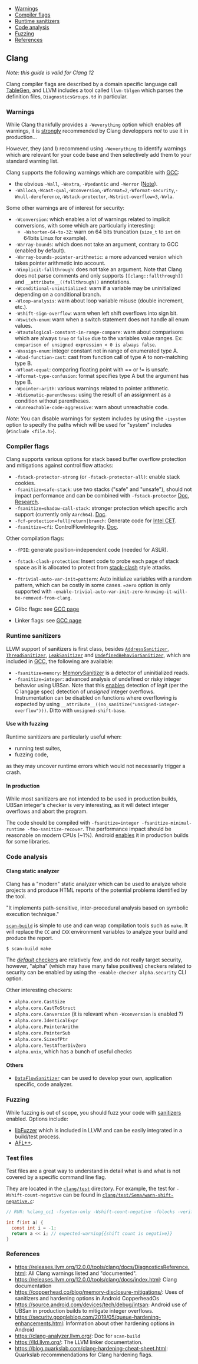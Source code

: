 - [Warnings](#warnings)
- [Compiler flags](#compiler-flags)
- [Runtime sanitizers](#runtime-sanitizers)
- [Code analysis](#code-analysis)
- [Fuzzing](#fuzzing)
- [References](#references)

## Clang

*Note: this guide is valid for Clang 12*

Clang compiler flags are described by a domain specific language call
[TableGen](https://llvm.org/docs/TableGen/index.html), and LLVM includes a tool
called `llvm-tblgen` which parses the definition files, `DiagnosticsGroups.td` in particular.

### Warnings

While Clang thankfully provides a `-Weverything` option which enables *all*
warnings, it is [strongly](https://quuxplusone.github.io/blog/2018/12/06/dont-use-weverything/) recommended by Clang developpers *not* to use it in production...

However, they (and I) recommend using `-Weverything` to identify warnings which
are relevant for your code base and then selectively add them to your standard
warning list.

Clang supports the following warnings which are compatible with [GCC](./gcc_compilation.md#warnings):

* the obvious `-Wall`, `-Wextra`, `-Wpedantic` and `-Werror` ([Note](https://flameeyes.blog/2009/02/25/future-proof-your-code-dont-use-werror/)).
* `-Walloca`,`-Wcast-qual`,`-Wconversion`,`-Wformat=2`,`-Wformat-security`,`-Wnull-dereference`,`-Wstack-protector`,`-Wstrict-overflow=3`,`-Wvla`.

Some other warnings are of interest for security:

* `-Wconversion`: which enables a lot of warnings related to implicit conversions, with some which are particularly interesting:
    * `-Wshorten-64-to-32`: warn on 64 bits truncation (`size_t` to `int` on 64bits Linux for example).
* `-Warray-bounds`: which does not take an argument, contrary to GCC (enabled by default).
* `-Warray-bounds-pointer-arithmetic`: a more advanced version which takes pointer arithmetic into account.
* `-Wimplicit-fallthrough`: does not take an argument. Note that Clang does not parse comments and only supports `[[clang::fallthrough]]` and `__attribute__((fallthrough))` annotations.
* `-Wconditional-uninitialized`: warn if a variable may be uninitialized depending on a conditional branch.
* `-Wloop-analysis`: warn about loop variable misuse (double increment, etc.).
* `-Wshift-sign-overflow`: warn when left shift overflows into sign bit.
* `-Wswitch-enum`: warn when a switch statement does not handle all enum values.
* `-Wtautological-constant-in-range-compare`: warn about comparisons which are always `true` or `false` due to the variables value ranges. Ex: `comparison of unsigned expression < 0 is always false`.
* `-Wassign-enum`: integer constant not in range of enumerated type A.
* `-Wbad-function-cast`: cast from function call of type A to non-matching type B.
* `-Wfloat-equal`: comparing floating point with == or != is unsafe.
* `-Wformat-type-confusion`: format specifies type A but the argument has type B.
* `-Wpointer-arith`: various warnings related to pointer arithmetic.
* `-Widiomatic-parentheses`: using the result of an assignment as a condition without parentheses.
* `-Wunreachable-code-aggressive`: warn about unreachable code.

*Note*: You can disable warnings for system includes by using the `-isystem`
option to specify the paths which will be used for "system" includes (`#include <file.h>`).

### Compiler flags


Clang supports various options for stack based buffer overflow protection and mitigations against control flow attacks:
* `-fstack-protector-strong` (or `-fstack-protector-all)`: enable stack cookies.
* `-fsanitize=safe-stack`: use two stacks ("safe" and "unsafe"), should not impact performance and can be combined with `-fstack-protector` [Doc](https://releases.llvm.org/12.0.0/tools/clang/docs/SafeStack.html), [Research](https://dslab.epfl.ch/research/cpi/).
* `-fsanitize=shadow-call-stack`: stronger protection which specific arch support (currently only `Aarch64`). [Doc](https://clang.llvm.org/docs/ShadowCallStack.html).
* `-fcf-protection=full|return|branch`: Generate code for [Intel CET](https://i.blackhat.com/asia-19/Thu-March-28/bh-asia-Sun-How-to-Survive-the-Hardware-Assisted-Control-Flow-Integrity-Enforcement.pdf).
* `-fsanitize=cfi`: ControlFlowIntegrity. [Doc](https://releases.llvm.org/12.0.0/tools/clang/docs/ControlFlowIntegrity.html).

Other compilation flags:
* `-fPIE`: generate position-independent code (needed for ASLR).
* `-fstack-clash-protection`: Insert code to probe each page of stack space as it is allocated to protect from [stack-clash](https://www.qualys.com/2017/06/19/stack-clash/stack-clash.txt) style attacks.
* `-ftrivial-auto-var-init=pattern`: Auto initialize variables with a random pattern, which can be costly in some cases. `=zero` option is only supported with `-enable-trivial-auto-var-init-zero-knowing-it-will-be-removed-from-clang`.

* Glibc flags: see [GCC page](./gcc_compilation.md#glibc-flags)
* Linker flags: see [GCC page](./gcc_compilation.md#linker-flags)

### Runtime sanitizers

LLVM support of sanitizers is first class, besides [`AddressSanitizer`](https://releases.llvm.org/12.0.0/tools/clang/docs/AddressSanitizer.html), [`ThreadSanitizer`](https://releases.llvm.org/12.0.0/tools/clang/docs/ThreadSanitizer.html), [`LeakSanitizer`](https://releases.llvm.org/12.0.0/tools/clang/docs/LeakSanitizer.html) and [`UndefinedBehaviorSanitizer`](https://releases.llvm.org/12.0.0/tools/clang/docs/UndefinedBehaviorSanitizer.html), which are included in [GCC](./gcc_compilation.md#runtime-sanitizers), the following are available:

* `-fsanitize=memory`: [MemorySanitizer](https://releases.llvm.org/12.0.0/tools/clang/docs/MemorySanitizer.html) is a detector of uninitialized reads.
* `-fsanitize=integer`: advanced analysis of undefined or risky integer behavior using UBSan. Note that this [enables](https://releases.llvm.org/12.0.0/tools/clang/docs/UndefinedBehaviorSanitizer.html#available-checks) detection of *legit* (per the C langage spec) detection of *unsigned* integer overflows. Instrumentation can be disabled on functions where overflowing is expected by using `__attribute__((no_sanitize("unsigned-integer-overflow")))`. Ditto with `unsigned-shift-base`.

#### Use with fuzzing

Runtime sanitizers are particularly useful when:

* running test suites,
* fuzzing code,

as they may uncover runtime errors which would not necessarily trigger a crash.

#### In production

While most sanitizers are not intended to be used in production builds, UBSan integer's checker is very interesting, as it will detect integer overflows and abort the program.

The code should be compiled with `-fsanitize=integer -fsanitize-minimal-runtime -fno-sanitize-recover`. The performance impact should be reasonable on modern CPUs (~1%). Android [enables](https://android-developers.googleblog.com/2018/06/compiler-based-security-mitigations-in.html) it in production builds for some libraries.

### Code analysis


#### Clang static analyzer

Clang has a "modern" static analyzer which can be used to analyze whole projects
and produce HTML reports of the potential problems identified by the tool.

"It implements path-sensitive, inter-procedural analysis based on symbolic execution technique."

[`scan-build`](https://clang-analyzer.llvm.org/scan-build.html) is simple to use and can wrap compilation tools such as `make`. It
will replace the `CC` and `CXX` environment variables to analyze your build and produce
the report.

```console
$ scan-build make
```

The [*default* checkers](https://releases.llvm.org/12.0.0/tools/clang/docs/analyzer/checkers.html)
are relatively few, and do not really target security, however, "alpha" (which may have many false positives) checkers related to security can be enabled by using the `-enable-checker alpha.security` CLI option.

Other interesting checkers:

* `alpha.core.CastSize`
* `alpha.core.CastToStruct`
* `alpha.core.Conversion` (it is relevant when `-Wconversion` is enabled ?)
* `alpha.core.IdenticalExpr`
* `alpha.core.PointerArithm`
* `alpha.core.PointerSub`
* `alpha.core.SizeofPtr`
* `alpha.core.TestAfterDivZero`
* `alpha.unix`, which has a bunch of useful checks

#### Others

* [`DataFlowSanitizer`](https://releases.llvm.org/12.0.0/tools/clang/docs/DataFlowSanitizerDesign.html) can be used to develop your own, application specific, code analyzer.

### Fuzzing


While fuzzing is out of scope, you should fuzz your code with [sanitizers](#runtime-sanitizers) enabled. Options include:

* [libFuzzer](https://llvm.org/docs/LibFuzzer.html) which is included in LLVM and can be easily integrated in a build/test process.
* [AFL++](https://aflplus.plus/).


### Test files

Test files are a great way to understand in detail what is and what is not
covered by a specific command line flag.

They are located in the [`clang/test`](https://github.com/llvm/llvm-project/tree/main/clang/test) directory. For example, the test for `-Wshift-count-negative` can be found in [`clang/test/Sema/warn-shift-negative.c`](https://github.com/llvm/llvm-project/blob/main/clang/test/Sema/warn-shift-negative.c):

```C
// RUN: %clang_cc1 -fsyntax-only -Wshift-count-negative -fblocks -verify %s

int f(int a) {
  const int i = -1;
  return a << i; // expected-warning{{shift count is negative}}
}
```

### References

* <https://releases.llvm.org/12.0.0/tools/clang/docs/DiagnosticsReference.html>: All Clang warnings listed and "documented".
* <https://releases.llvm.org/12.0.0/tools/clang/docs/index.html>: Clang documentation
* <https://copperhead.co/blog/memory-disclosure-mitigations/>: Uses of sanitizers and hardening options in Android CopperheadOs
* <https://source.android.com/devices/tech/debug/intsan>: Android use of UBSan in production builds to mitigate integer overflows.
* <https://security.googleblog.com/2019/05/queue-hardening-enhancements.html>: Information about other hardening options in Android
* <https://clang-analyzer.llvm.org/>: Doc for `scan-build`
* <https://lld.llvm.org/>: The LLVM linker documentation.
* <https://blog.quarkslab.com/clang-hardening-cheat-sheet.html>: Quarkslab recommnendations for Clang hardening flags.
